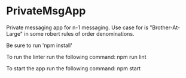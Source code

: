 # PrivateMsgApp
Private messaging app for n-1 messaging. Use case for is "Brother-At-Large" in some robert rules of order denominations.

Be sure to run 'npm install'

To run the linter run the following command:
npm run lint

To start the app run the following command:
npm start



